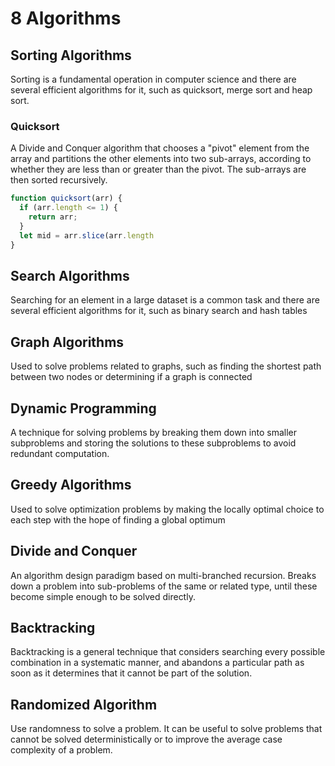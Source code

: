 # 8 Algorithms
## Sorting Algorithms
Sorting is a fundamental operation in computer science and there are several efficient algorithms for it, such as quicksort, merge sort and heap sort.
### Quicksort
A Divide and Conquer algorithm that chooses a "pivot" element from the array and partitions the other elements into two sub-arrays, according to whether they are less than or greater than the pivot. The sub-arrays are then sorted recursively.
```js
function quicksort(arr) {
  if (arr.length <= 1) {
    return arr;
  }
  let mid = arr.slice(arr.length
}
```


## Search Algorithms
Searching for an element in a large dataset is a common task and there are several efficient algorithms for it, such as binary search and hash tables 

## Graph Algorithms
Used to solve problems related to graphs, such as finding the shortest path between two nodes or determining if a graph is connected 

## Dynamic Programming
A technique for solving problems by breaking them down into smaller subproblems and storing the solutions to these subproblems to avoid redundant computation.

## Greedy Algorithms
Used to solve optimization problems by making the locally optimal choice to each step with the hope of finding a global optimum

## Divide and Conquer
An algorithm design paradigm based on multi-branched recursion. Breaks down a problem into sub-problems of the same or related type, until these become simple enough to be solved directly. 

## Backtracking
Backtracking is a general technique that considers searching every possible combination in a systematic manner, and abandons a particular path as soon as it determines that it cannot be part of the solution. 

## Randomized Algorithm
Use randomness to solve a problem. It can be useful to solve problems that cannot be solved deterministically or to improve the average case complexity of a problem. 
